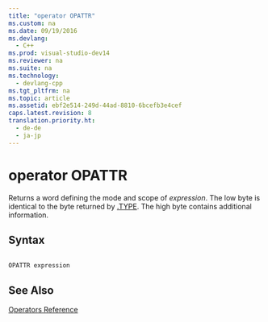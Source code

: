 ```yaml
---
title: "operator OPATTR"
ms.custom: na
ms.date: 09/19/2016
ms.devlang: 
  - C++
ms.prod: visual-studio-dev14
ms.reviewer: na
ms.suite: na
ms.technology: 
  - devlang-cpp
ms.tgt_pltfrm: na
ms.topic: article
ms.assetid: ebf2e514-249d-44ad-8810-6bcefb3e4cef
caps.latest.revision: 8
translation.priority.ht: 
  - de-de
  - ja-jp
---
```

# operator OPATTR
Returns a word defining the mode and scope of *expression*. The low byte is identical to the byte returned by [.TYPE](../vs140/operator-.TYPE.md). The high byte contains additional information.  
  
## Syntax  
  
```  
  
OPATTR expression  
```  
  
## See Also  
 [Operators Reference](../vs140/Operators-Reference.md)